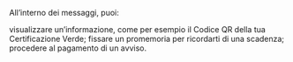 All’interno dei messaggi, puoi:

visualizzare un’informazione, come per esempio il Codice QR della tua Certificazione Verde;
fissare un promemoria per ricordarti di una scadenza;
procedere al pagamento di un avviso.

